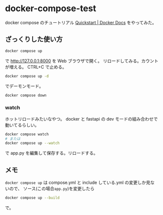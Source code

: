 # docker-compose-test

docker compose のチュートリアル
[Quickstart | Docker Docs](https://docs.docker.com/compose/gettingstarted/)
をやってみた。

## ざっくりした使い方

```sh
docker compose up
```

で <http://127.0.0.1:8000> を Web ブラウザで開く。
リロードしてみる。カウントが増える。
CTRL+C で止める。

```sh
docker compose up -d
```

でデーモンモード。

```sh
docker compose down
```

### watch

ホットリロードみたいなやつ。
docker と fastapi の dev モードの組み合わせで動いてるらしい。

```sh
docker compose watch
# または
docker compose up --watch
```

で app.py を編集して保存する。リロードする。

## メモ

`docker compose up` は compose.yml と include している.yml の変更しか見ないので、
ソース(この場合`app.py`)を変更したら

```sh
docker compose up --build
```

で。

